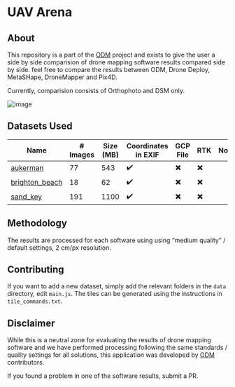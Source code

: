 # UAV Arena

## About

This repository is a part of the [ODM](https://github.com/OpenDroneMap) project and exists to give the user a side by side comparision  of drone mapping software results compared side by side. feel free to compare the results between ODM, Drone Deploy, MetaSHape, DroneMapper and Pix4D.

Currently, comparision consists of Orthophoto and DSM only. 

![image](https://user-images.githubusercontent.com/1951843/79274054-f7156480-7e71-11ea-8a67-c78c1ae42ec4.png)

## Datasets Used

| Name | # Images | Size (MB) | Coordinates in EXIF | GCP File | RTK | Notes |
| ------|----------|-----------|----------------------|---------------|----- | -- |
| [aukerman](https://github.com/OpenDroneMap/odm_data_aukerman/tree/master) | 77 | 543 | :heavy_check_mark: | :heavy_multiplication_x: | :heavy_multiplication_x:  |
| [brighton_beach](https://github.com/pierotofy/drone_dataset_brighton_beach/tree/master) | 18 | 62 | :heavy_check_mark: | :heavy_multiplication_x: | :heavy_multiplication_x: |
| [sand_key](https://github.com/pierotofy/drone_dataset_sand_key/tree/master) | 191 | 1100 | :heavy_check_mark: | :heavy_multiplication_x: | :heavy_multiplication_x: |


## Methodology

The results are processed for each software using using “medium quality” / default settings, 2 cm/px resolution.

## Contributing

If you want to add a new dataset, simply add the relevant folders in the `data` directory, edit `main.js`. The tiles can be generated using the instructions in `tile_commands.txt`.

## Disclaimer

While this is a neutral zone for evaluating the results of drone mapping software and we have performed processing following 
the same standards / quality settings for all solutions, this application was developed by [ODM](https://github.com/OpenDroneMap/ODM) contributors.

If you found a problem in one of the software results, submit a PR. 